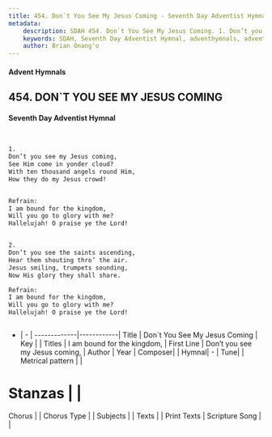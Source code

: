 ```yaml
---
title: 454. Don`t You See My Jesus Coming - Seventh Day Adventist Hymnal
metadata:
    description: SDAH 454. Don`t You See My Jesus Coming. 1. Don’t you see my Jesus coming, See Him come in yonder cloud? With ten thousand angels round Him, How they do my Jesus crowd! 
    keywords: SDAH, Seventh Day Adventist Hymnal, adventhymnals, advent hymnals, Don`t You See My Jesus Coming, Don’t you see my Jesus coming, ,I am bound for the kingdom,
    author: Brian Onang'o
---
```


#### Advent Hymnals
## 454. DON`T YOU SEE MY JESUS COMING
#### Seventh Day Adventist Hymnal

```txt


1.
Don’t you see my Jesus coming,
See Him come in yonder cloud?
With ten thousand angels round Him,
How they do my Jesus crowd!


Refrain:
I am bound for the kingdom,
Will you go to glory with me?
Hallelujah! O praise ye the Lord!


2.
Don’t you see the saints ascending,
Hear them shouting thro’ the air.
Jesus smiling, trumpets sounding,
Now His glory they shall share.

Refrain:
I am bound for the kingdom,
Will you go to glory with me?
Hallelujah! O praise ye the Lord!



```

- |   -  |
-------------|------------|
Title | Don`t You See My Jesus Coming |
Key |  |
Titles | I am bound for the kingdom, |
First Line | Don’t you see my Jesus coming, |
Author | 
Year | 
Composer|  |
Hymnal|  - |
Tune|  |
Metrical pattern | |
# Stanzas |  |
Chorus |  |
Chorus Type |  |
Subjects |  |
Texts |  |
Print Texts | 
Scripture Song |  |
  
